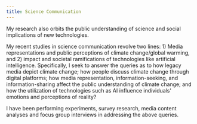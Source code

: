 ```yaml
---
title: Science Communication
---
```

My research also orbits the public understanding of science and social implications of new technologies. 

My recent studies in science communication revolve two lines: 1) Media representations and public perceptions of climate change/global warming, and 2) impact and societal ramifications of technologies like artificial intelligence. Specifically, I seek to answer the queries as to how legacy media depict climate change; how people discuss climate change through digital platforms; how media representation, information-seeking, and information-sharing affect the public understanding of climate change; and how the utilization of technologies such as AI influence individuals' emotions and perceptions of reality?

I have been performing experiments, survey research, media content analyses and focus group interviews in addressing the above queries.
